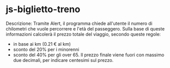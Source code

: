 # js-biglietto-treno

Descrizione:
Tramite Alert, il programma chiede all'utente il numero di chilometri che vuole percorrere e l'età del passeggero.
Sulla base di queste informazioni calcolerà il prezzo totale del viaggio, secondo queste regole:
- in base ai km (0.21 € al km)
- sconto del 20% per i minorenni
- sconto del 40% per gli over 65.
Il prezzo finale viene fuori con massimo due decimali, per indicare centesimi sul prezzo.